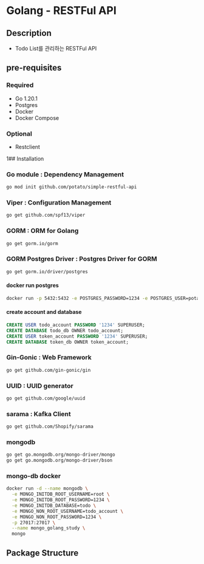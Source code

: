 # Golang - RESTFul API

## Description

- Todo List를 관리하는 RESTFul API

## pre-requisites

### Required

- Go 1.20.1
- Postgres
- Docker
- Docker Compose

### Optional

- Restclient

1## Installation

### Go module : Dependency Management

```bash
go mod init github.com/potato/simple-restful-api
```

### Viper : Configuration Management

```bash
go get github.com/spf13/viper
```

### GORM : ORM for Golang

```bash
go get gorm.io/gorm
```

### GORM Postgres Driver : Postgres Driver for GORM

```bash
go get gorm.io/driver/postgres
```

#### docker run postgres

```bash
docker run -p 5432:5432 -e POSTGRES_PASSWORD=1234 -e POSTGRES_USER=potato  -e POSTGRES_DB=golang --name psql_golang_study -d postgres
```

#### create account and database

```sql
CREATE USER todo_account PASSWORD '1234' SUPERUSER;
CREATE DATABASE todo_db OWNER todo_account;
CREATE USER token_account PASSWORD '1234' SUPERUSER;
CREATE DATABASE token_db OWNER token_account;
```

### Gin-Gonic : Web Framework

```bash
go get github.com/gin-gonic/gin
```

### UUID : UUID generator

```bash
go get github.com/google/uuid
```

### sarama : Kafka Client

```bash
go get github.com/Shopify/sarama
```

###  mongodb

```bash
go get go.mongodb.org/mongo-driver/mongo
go get go.mongodb.org/mongo-driver/bson
```

### mongo-db docker

```bash
docker run -d --name mongodb \
  -e MONGO_INITDB_ROOT_USERNAME=root \
  -e MONGO_INITDB_ROOT_PASSWORD=1234 \
  -e MONGO_INITDB_DATABASE=todo \
  -e MONGO_NON_ROOT_USERNAME=todo_account \
  -e MONGO_NON_ROOT_PASSWORD=1234 \
  -p 27017:27017 \
  --name mongo_golang_study \
  mongo
```

## Package Structure
